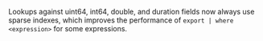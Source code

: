 Lookups against uint64, int64, double, and duration fields now always use sparse
indexes, which improves the performance of `export | where <expression>` for
some expressions.
